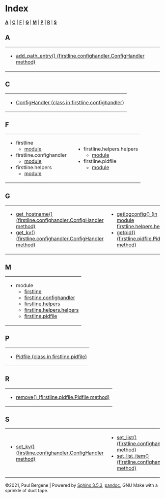 <div class="document">

<div class="documentwrapper">

<div class="body" role="main">

# Index

<div class="genindex-jumpbox">

[**A**](#A) | [**C**](#C) | [**F**](#F) | [**G**](#G) | [**M**](#M) |
[**P**](#P) | [**R**](#R) | [**S**](#S)

</div>

## A

<table>
<colgroup>
<col style="width: 100%" />
</colgroup>
<tbody>
<tr class="odd">
<td><ul>
<li><a href="firstline.md#firstline.confighandler.ConfigHandler.add_path_entry">add_path_entry() (firstline.confighandler.ConfigHandler method)</a></li>
</ul></td>
</tr>
</tbody>
</table>

## C

<table>
<colgroup>
<col style="width: 100%" />
</colgroup>
<tbody>
<tr class="odd">
<td><ul>
<li><a href="firstline.md#firstline.confighandler.ConfigHandler">ConfigHandler (class in firstline.confighandler)</a></li>
</ul></td>
</tr>
</tbody>
</table>

## F

<table>
<colgroup>
<col style="width: 50%" />
<col style="width: 50%" />
</colgroup>
<tbody>
<tr class="odd">
<td><ul>
<li>firstline
<ul>
<li><a href="firstline.md#module-firstline">module</a></li>
</ul></li>
<li>firstline.confighandler
<ul>
<li><a href="firstline.md#module-firstline.confighandler">module</a></li>
</ul></li>
<li>firstline.helpers
<ul>
<li><a href="firstline.helpers.md#module-firstline.helpers">module</a></li>
</ul></li>
</ul></td>
<td><ul>
<li>firstline.helpers.helpers
<ul>
<li><a href="firstline.helpers.md#module-firstline.helpers.helpers">module</a></li>
</ul></li>
<li>firstline.pidfile
<ul>
<li><a href="firstline.md#module-firstline.pidfile">module</a></li>
</ul></li>
</ul></td>
</tr>
</tbody>
</table>

## G

<table>
<colgroup>
<col style="width: 50%" />
<col style="width: 50%" />
</colgroup>
<tbody>
<tr class="odd">
<td><ul>
<li><a href="firstline.md#firstline.confighandler.ConfigHandler.get_hostname">get_hostname() (firstline.confighandler.ConfigHandler method)</a></li>
<li><a href="firstline.md#firstline.confighandler.ConfigHandler.get_kv">get_kv() (firstline.confighandler.ConfigHandler method)</a></li>
</ul></td>
<td><ul>
<li><a href="firstline.helpers.md#firstline.helpers.helpers.getlogconfig">getlogconfig() (in module firstline.helpers.helpers)</a></li>
<li><a href="firstline.md#firstline.pidfile.Pidfile.getpid">getpid() (firstline.pidfile.Pidfile method)</a></li>
</ul></td>
</tr>
</tbody>
</table>

## M

<table>
<colgroup>
<col style="width: 100%" />
</colgroup>
<tbody>
<tr class="odd">
<td><ul>
<li>module
<ul>
<li><a href="firstline.md#module-firstline">firstline</a></li>
<li><a href="firstline.md#module-firstline.confighandler">firstline.confighandler</a></li>
<li><a href="firstline.helpers.md#module-firstline.helpers">firstline.helpers</a></li>
<li><a href="firstline.helpers.md#module-firstline.helpers.helpers">firstline.helpers.helpers</a></li>
<li><a href="firstline.md#module-firstline.pidfile">firstline.pidfile</a></li>
</ul></li>
</ul></td>
</tr>
</tbody>
</table>

## P

<table>
<colgroup>
<col style="width: 100%" />
</colgroup>
<tbody>
<tr class="odd">
<td><ul>
<li><a href="firstline.md#firstline.pidfile.Pidfile">Pidfile (class in firstline.pidfile)</a></li>
</ul></td>
</tr>
</tbody>
</table>

## R

<table>
<colgroup>
<col style="width: 100%" />
</colgroup>
<tbody>
<tr class="odd">
<td><ul>
<li><a href="firstline.md#firstline.pidfile.Pidfile.remove">remove() (firstline.pidfile.Pidfile method)</a></li>
</ul></td>
</tr>
</tbody>
</table>

## S

<table>
<colgroup>
<col style="width: 50%" />
<col style="width: 50%" />
</colgroup>
<tbody>
<tr class="odd">
<td><ul>
<li><a href="firstline.md#firstline.confighandler.ConfigHandler.set_kv">set_kv() (firstline.confighandler.ConfigHandler method)</a></li>
</ul></td>
<td><ul>
<li><a href="firstline.md#firstline.confighandler.ConfigHandler.set_list">set_list() (firstline.confighandler.ConfigHandler method)</a></li>
<li><a href="firstline.md#firstline.confighandler.ConfigHandler.set_list_item">set_list_item() (firstline.confighandler.ConfigHandler method)</a></li>
</ul></td>
</tr>
</tbody>
</table>

</div>

</div>

<div class="clearer">

</div>

</div>

<div class="footer">

©2021, Paul Bergene | Powered by
[Sphinx 3.5.3](https://www.sphinx-doc.org/),
[pandoc](https://pandoc.org), GNU Make with a sprinkle of duct tape.

</div>
